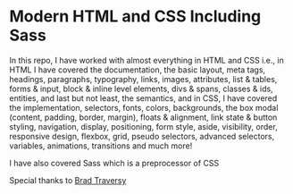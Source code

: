 <h1>Modern HTML and CSS Including Sass</h1>

<p>In this repo, I have worked with almost everything in HTML and CSS i.e., in HTML I have covered the documentation, the basic layout, meta tags, headings, paragraphs, typography, links, images, attributes, list & tables, forms & input, block & inline level elements, divs & spans, classes & ids, entities, and last but not least, the semantics, and in CSS, I have covered the implementation, selectors, fonts, colors, backgrounds, the box modal (content, padding, border, margin), floats & alignment, link state & button styling, navigation, display, positioning, form style, aside, visibility, order, responsive design, flexbox, grid, pseudo selectors, advanced selectors, variables, animations, transitions and much more!</p>

<p>I have also covered Sass which is a preprocessor of CSS</p>

<p>Special thanks to <a href="https://github.com/bradtraversy">Brad Traversy</a><p>
